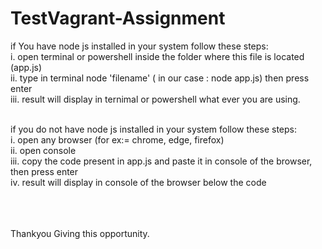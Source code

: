 # TestVagrant-Assignment

if You have node js installed in your system follow these steps:<br/>
   i. open terminal or powershell inside the folder where this file is located (app.js)<br/>
   ii. type in terminal node 'filename' ( in our case  : node app.js) then press enter <br/>
   iii. result will display in ternimal or powershell what ever you are using.<br/><br/>
   
if you do not have node js installed in your system follow these steps:<br/>
   i. open any browser  (for ex:= chrome, edge, firefox)<br/>
   ii. open console <br/>
   iii. copy the code present in app.js and paste it in console of the browser, then press enter <br/>
   iv. result will display in console of the browser below the code<br/><br/>

<br/><br/>
Thankyou Giving this opportunity.

